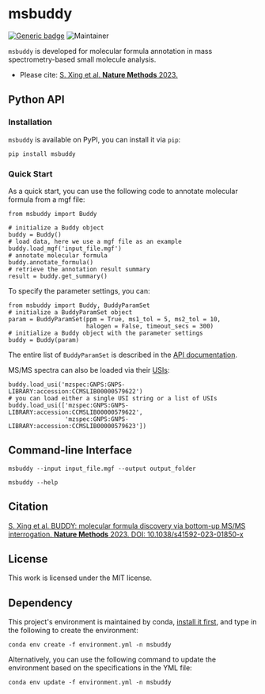 # msbuddy
[![Generic badge](https://img.shields.io/badge/msbuddy-ver_0.1.1-<COLOR>.svg)](https://github.com/Philipbear/msbuddy)
![Maintainer](https://img.shields.io/badge/maintainer-Shipei_Xing-blue)


`msbuddy` is developed for molecular formula annotation in mass spectrometry-based small molecule analysis.

* Please cite: [S. Xing et al. **Nature Methods** 2023.](https://doi.org/10.1038/s41592-023-01850-x)



## Python API

### Installation
`msbuddy` is available on PyPI, you can install it via `pip`:

```
pip install msbuddy
```

### Quick Start

As a quick start, you can use the following code to annotate molecular formula from a mgf file:
```
from msbuddy import Buddy

# initialize a Buddy object
buddy = Buddy()
# load data, here we use a mgf file as an example
buddy.load_mgf('input_file.mgf')
# annotate molecular formula
buddy.annotate_formula()
# retrieve the annotation result summary
result = buddy.get_summary()
```

To specify the parameter settings, you can:
```
from msbuddy import Buddy, BuddyParamSet
# initialize a BuddyParamSet object
param = BuddyParamSet(ppm = True, ms1_tol = 5, ms2_tol = 10,
                      halogen = False, timeout_secs = 300)
# initialize a Buddy object with the parameter settings
buddy = Buddy(param)
```
The entire list of `BuddyParamSet` is described in the [API documentation](https://msbuddy.readthedocs.io/en/latest/api.html#msbuddy.BuddyParamSet).


MS/MS spectra can also be loaded via their [USIs](https://www.biorxiv.org/content/10.1101/2020.05.09.086066v2):
```
buddy.load_usi('mzspec:GNPS:GNPS-LIBRARY:accession:CCMSLIB00000579622')
# you can load either a single USI string or a list of USIs
buddy.load_usi(['mzspec:GNPS:GNPS-LIBRARY:accession:CCMSLIB00000579622',
                'mzspec:GNPS:GNPS-LIBRARY:accession:CCMSLIB00000579623'])
```


## Command-line Interface

```
msbuddy --input input_file.mgf --output output_folder
```

```
msbuddy --help
```


## Citation
[S. Xing et al. BUDDY: molecular formula discovery via bottom-up MS/MS interrogation. **Nature Methods** 2023. DOI: 10.1038/s41592-023-01850-x](https://doi.org/10.1038/s41592-023-01850-x)

## License
This work is licensed under the MIT license.

## Dependency
This project's environment is maintained by conda, [install it first](https://docs.conda.io/en/main/miniconda.html),
and type in the following to create the environment:

`conda env create -f environment.yml -n msbuddy`

Alternatively, you can use the following command to update the environment based on the specifications in the YML file:

`conda env update -f environment.yml -n msbuddy`